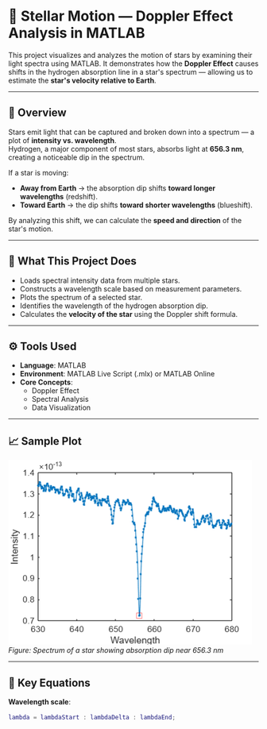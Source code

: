 # 🌌 Stellar Motion — Doppler Effect Analysis in MATLAB

This project visualizes and analyzes the motion of stars by examining their light spectra using MATLAB. It demonstrates how the **Doppler Effect** causes shifts in the hydrogen absorption line in a star's spectrum — allowing us to estimate the **star's velocity relative to Earth**.

---

## 📖 Overview

Stars emit light that can be captured and broken down into a spectrum — a plot of **intensity vs. wavelength**.  
Hydrogen, a major component of most stars, absorbs light at **656.3 nm**, creating a noticeable dip in the spectrum.

If a star is moving:
- **Away from Earth** → the absorption dip shifts **toward longer wavelengths** (redshift).
- **Toward Earth** → the dip shifts **toward shorter wavelengths** (blueshift).

By analyzing this shift, we can calculate the **speed and direction** of the star's motion.

---

## 🔬 What This Project Does

- Loads spectral intensity data from multiple stars.
- Constructs a wavelength scale based on measurement parameters.
- Plots the spectrum of a selected star.
- Identifies the wavelength of the hydrogen absorption dip.
- Calculates the **velocity of the star** using the Doppler shift formula.

---

## ⚙️ Tools Used

- **Language**: MATLAB
- **Environment**: MATLAB Live Script (.mlx) or MATLAB Online
- **Core Concepts**:
  - Doppler Effect
  - Spectral Analysis
  - Data Visualization

---

## 📈 Sample Plot

![spectrum_plot](plot.png)  
*Figure: Spectrum of a star showing absorption dip near 656.3 nm*

---

## 🧮 Key Equations

**Wavelength scale**:
```matlab
lambda = lambdaStart : lambdaDelta : lambdaEnd;
